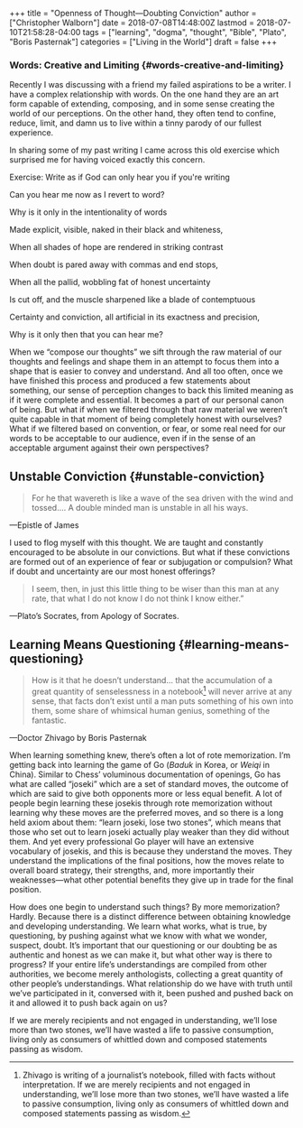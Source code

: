 +++
title = "Openness of Thought—Doubting Conviction"
author = ["Christopher Walborn"]
date = 2018-07-08T14:48:00Z
lastmod = 2018-07-10T21:58:28-04:00
tags = ["learning", "dogma", "thought", "Bible", "Plato", "Boris Pasternak"]
categories = ["Living in the World"]
draft = false
+++

### Words: Creative and Limiting {#words-creative-and-limiting}

Recently I was discussing with a friend my failed aspirations to
be a writer. I have a complex relationship with words. On the one hand they
are an art form capable of extending, composing, and in some sense creating
the world of our perceptions. On the other hand, they often tend to confine,
reduce, limit, and damn us to live within a tinny parody of our fullest
experience. <!--more-->

In sharing some of my past writing I came across this old
exercise which surprised me for having voiced exactly this concern.

<p class="poem-title">Exercise: Write as if God can only hear you if you're writing</p>
<p class="poem-2">Can you hear me now as I revert to word?</p>
<p class="poem-2">Why is it only in the intentionality of words</p>
<p class="poem-2">Made explicit, visible, naked in their black and whiteness,</p>
<p class="poem-2">When all shades of hope are rendered in striking contrast</p>
<p class="poem-2">When doubt is pared away with commas and end stops,</p>
<p class="poem-2">When all the pallid, wobbling fat of honest uncertainty</p>
<p class="poem-2">Is cut off, and the muscle sharpened like a blade of contemptuous</p>
<p class="poem-2">Certainty and conviction, all artificial in its exactness and precision,</p>
<p class="poem-2">Why is it only then that you can hear me?</p>

When we “compose our thoughts” we sift through the raw material of our
thoughts and feelings and shape them in an attempt to focus them into a
shape that is easier to convey and understand. And all too often, once we
have finished this process and produced a few statements about something,
our sense of perception changes to back this limited meaning as if it were
complete and essential. It becomes a part of our personal canon of being.
But what if when we filtered through that raw material we weren&rsquo;t quite
capable in that moment of being completely honest with ourselves? What if we
filtered based on convention, or fear, or some real need for our words to be
acceptable to our audience, even if in the sense of an acceptable argument
against their own perspectives?


## Unstable Conviction {#unstable-conviction}

> For he that wavereth is like a wave of the sea driven with the wind and
> tossed.... A double minded man is unstable in all his ways.

<p class="work-ref">—Epistle of James</p>

I used to flog myself with this thought. We are taught and constantly
encouraged to be absolute in our convictions. But what if these convictions
are formed out of an experience of fear or subjugation or compulsion? What
if doubt and uncertainty are our most honest offerings?

> I seem, then, in just this little thing to be wiser than this man at any
> rate, that what I do not know I do not think I know either.”

<p class="work-ref">—Plato’s Socrates, from Apology of Socrates. </p>


## Learning Means Questioning {#learning-means-questioning}

> How is it that he doesn&rsquo;t understand... that the accumulation of a great
> quantity of senselessness in a notebook[^fn:1] will never arrive at any
> sense, that facts don’t exist until a man puts something of his own into
> them, some share of whimsical human genius, something of the fantastic.

<p class="work-ref">—Doctor Zhivago by Boris Pasternak</p>

When learning something knew, there&rsquo;s often a lot of rote memorization.
I&rsquo;m getting back into learning the game of Go (_Baduk_ in Korea, or
_Weiqi_ in China). Similar to Chess&rsquo; voluminous documentation of openings,
Go has what are called &ldquo;joseki&rdquo; which are a set of standard moves,
the outcome of which are said to give both opponents more or less equal benefit.
A lot of people begin learning these josekis through rote memorization without
learning why these moves are the preferred moves, and so there is a long held
axiom about them: &ldquo;learn joseki, lose two stones&rdquo;, which means that
those who set out to learn joseki actually play weaker than they did without
them. And yet every professional Go player will have an extensive vocabulary of
josekis, and this is because they understand the moves. They understand the
implications of the final positions, how the moves relate to overall board
strategy, their strengths, and, more importantly their weaknesses—what other
potential benefits they give up in trade for the final position.

How does one begin to understand such things? By more memorization? Hardly.
Because there is a distinct difference between obtaining knowledge and
developing understanding. We learn what works, what is true, by questioning, by
pushing against what we know with what we wonder, suspect, doubt. It&rsquo;s
important that our questioning or our doubting be as authentic and honest as we
can make it, but what other way is there to progress? If your entire
life&rsquo;s understandings are compiled from other authorities, we become
merely anthologists, collecting a great quantity of other people&rsquo;s
understandings. What relationship do we have with truth until we&rsquo;ve
participated in it, conversed with it, been pushed and pushed back on it and
allowed it to push back again on us?

If we are merely recipients and not engaged in understanding, we&rsquo;ll lose
more than two stones, we&rsquo;ll have wasted a life to passive consumption,
living only as consumers of whittled down and composed statements passing as
wisdom.

[^fn:1]: Zhivago is writing of a journalist’s notebook, filled with facts
without interpretation. If we are merely recipients and not engaged in
understanding, we’ll lose more than two stones, we’ll have wasted a life to
passive consumption, living only as consumers of whittled down and composed
statements passing as wisdom.
